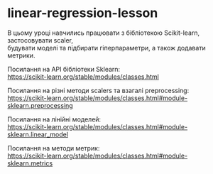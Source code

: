 # linear-regression-lesson
В цьому уроці навчились працювати з бібліотекою Scikit-learn, застосовувати scaler,<br>
будувати моделі та підбирати гіперпараметри, а також додавати метрики.

Посилання на API бібліотеки Sklearn:<br>
https://scikit-learn.org/stable/modules/classes.html

Посилання на різні методи scalers та взагалі preprocessing:<br>
https://scikit-learn.org/stable/modules/classes.html#module-sklearn.preprocessing

Посилання на лінійні моделей:<br>
https://scikit-learn.org/stable/modules/classes.html#module-sklearn.linear_model

Посилання на методи метрик:<br>
https://scikit-learn.org/stable/modules/classes.html#module-sklearn.metrics
